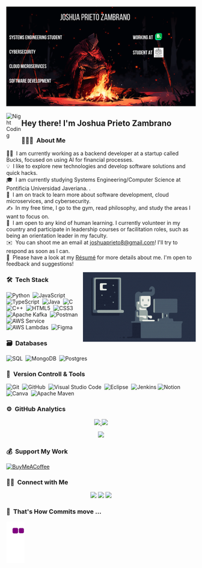 ![Joshua Prieto Banner](https://github.com/JoshuaPZz/JoshuaPZz/blob/main/Joshua%20Prieto%20Zambrano.png)

<img alt="Night Coding" src="./assets/Hand%20Wave.gif" width='40' align="left"/><h2 align="left">Hey there! I'm Joshua Prieto Zambrano</h2>

<!-- ## 👋 &nbsp;Hey there! I'm Aditya Kanoi -->

### 👨🏻‍💻 &nbsp;About Me

👨‍💻 &nbsp;I am currently working as a backend developer at a startup called Bucks, focused on using AI for financial processes.\
💡 &nbsp;I like to explore new technologies and develop software solutions and quick hacks.\
🎓 &nbsp;I am currently studying Systems Engineering/Computer Science at Pontificia Universidad Javeriana. .\
🌱 &nbsp;I am on track to learn more about software development, cloud microservices, and cybersecurity.\
✍️ &nbsp;In my free time, I go to the gym, read philosophy, and study the areas I want to focus on.\
💬 &nbsp;I am open to any kind of human learning. I currently volunteer in my country and participate in leadership courses or facilitation roles, such as being an orientation leader in my faculty.\
✉️ &nbsp;You can shoot me an email at joshuaprieto8@gmail.com! I'll try to respond as soon as I can.\
📄 &nbsp;Please have a look at my [Résumé](https://onedrive.live.com/?authkey=%21AKntgUe4LOwU4xA&id=2C11D5C642133C04%213605&cid=2C11D5C642133C04&parId=root&parQt=sharedby&o=OneUp) for more details about me. I'm open to feedback and suggestions!


<img alt="Night Coding" src="https://raw.githubusercontent.com/AVS1508/AVS1508/master/assets/Night-Coding.gif" align="right"/>

### 🛠 &nbsp;Tech Stack

![Python](https://img.shields.io/badge/python-3670A0?style=for-the-badge&logo=python&logoColor=ffdd54)&nbsp;
![JavaScript](https://img.shields.io/badge/javascript-%23323330.svg?style=for-the-badge&logo=javascript&logoColor=%23F7DF1E)&nbsp;
![TypeScript](https://shields.io/badge/TypeScript-3178C6?logo=TypeScript&logoColor=FFF&style=flat-square)&nbsp;
![Java](https://img.shields.io/badge/java-%23ED8B00.svg?style=for-the-badge&logo=java&logoColor=white)&nbsp;
![C](https://img.shields.io/badge/c-%2300599C.svg?style=for-the-badge&logo=c&logoColor=white)&nbsp;
![C++](https://img.shields.io/badge/c++-%2300599C.svg?style=for-the-badge&logo=c%2B%2B&logoColor=white)&nbsp;
![HTML5](https://img.shields.io/badge/html5-%23E34F26.svg?style=for-the-badge&logo=html5&logoColor=white)&nbsp;
![CSS3](https://img.shields.io/badge/css3-%231572B6.svg?style=for-the-badge&logo=css3&logoColor=white)&nbsp;
![Apache Kafka](https://img.shields.io/badge/Apache%20Kafka-000?style=for-the-badge&logo=apachekafka)&nbsp;
![Postman](https://img.shields.io/badge/Postman-FF6C37?style=for-the-badge&logo=postman&logoColor=white)&nbsp;
![AWS Service](https://img.shields.io/badge/AWS-232F3E?style=flat&logo=amazonwebservices&logoColor=white)&nbsp;
![AWS Lambdas](https://img.shields.io/static/v1?style=for-the-badge&message=AWS+Lambda&color=222222&logo=AWS+Lambda&logoColor=FF9900&label=)&nbsp;
![Figma](https://img.shields.io/badge/figma-%23F24E1E.svg?style=for-the-badge&logo=figma&logoColor=white)&nbsp;

### 🗃 &nbsp;Databases

![SQL](https://img.shields.io/badge/-SQL-000?&logo=MySQL&logoColor=4479A1)&nbsp;
![MongoDB](https://img.shields.io/badge/MongoDB-%234ea94b.svg?style=for-the-badge&logo=mongodb&logoColor=white)&nbsp;
![Postgres](https://img.shields.io/badge/postgres-%23316192.svg?style=for-the-badge&logo=postgresql&logoColor=white)&nbsp;


### 🧰 &nbsp;Version Controll & Tools 

![Git](https://img.shields.io/badge/git-%23F05033.svg?style=for-the-badge&logo=git&logoColor=white)&nbsp;
![GitHub](https://img.shields.io/badge/github-%23121011.svg?style=for-the-badge&logo=github&logoColor=white)&nbsp;
![Visual Studio Code](https://img.shields.io/badge/Visual%20Studio%20Code-0078d7.svg?style=for-the-badge&logo=visual-studio-code&logoColor=white)&nbsp;
![Eclipse](https://img.shields.io/badge/Eclipse-FE7A16.svg?style=for-the-badge&logo=Eclipse&logoColor=white)&nbsp;
![Jenkins](https://img.shields.io/badge/jenkins-%232C5263.svg?style=for-the-badge&logo=jenkins&logoColor=white)
![Notion](https://img.shields.io/badge/Notion-%23000000.svg?style=for-the-badge&logo=notion&logoColor=white)&nbsp;
![Canva](https://img.shields.io/badge/Canva-%2300C4CC.svg?style=for-the-badge&logo=Canva&logoColor=white)&nbsp;
![Apache Maven](https://img.shields.io/badge/Apache%20Maven-C71A36?style=for-the-badge&logo=Apache%20Maven&logoColor=white)&nbsp;


### ⚙️ &nbsp;GitHub Analytics

<p align="center">
  <a href="https://github.com/JoshuaPZz">
    <img height="180em" src="https://github-readme-stats-eight-theta.vercel.app/api?username=JoshuaPZz&show_icons=true&theme=algolia&include_all_commits=true&count_private=true"/>
  </a>
  <a href="https://github.com/JoshuaPZz">
    <img height="180em" src="https://github-readme-stats-eight-theta.vercel.app/api/top-langs/?username=JoshuaPZz&layout=compact&langs_count=8&theme=algolia"/>
  </a>
</p>

<p align="center">
  <img height="180em" src="https://github-readme-streak-stats.herokuapp.com/?user=JoshuaPZz&theme=dark&hide_border=true"/>
</p>

### 💰 &nbsp;Support My Work
[![BuyMeACoffee](https://img.shields.io/badge/Buy%20Me%20a%20Coffee-ffdd00?style=for-the-badge&logo=buy-me-a-coffee&logoColor=black)](buymeacoffee.com/joshuapz
) 


### 🤝🏻 &nbsp;Connect with Me

<p align="center">
<a href="https://www.linkedin.com/in/joshua-prieto-zambrano-1b68592aa/"><img src="https://img.shields.io/badge/-Joshua%20Prieto-0077B5?style=flat&logo=Linkedin&logoColor=white"/></a>
<a href="mailto:joshuaprieto8@gmail.com"><img src="https://img.shields.io/badge/-Joshuaprieto8-D14836?style=flat&logo=Gmail&logoColor=white"/></a>
<a href="https://www.instagram.com/jpz.pdf/"><img src="https://img.shields.io/badge/-Jpz.pdf-E4405F?style=flat&logo=Instagram&logoColor=white"/></a>
</p>

### 🐍 &nbsp;That's How Commits move ...

 ![snake gif](https://github.com/JoshuaPZz/JoshuaPZz/blob/output/github-contribution-grid-snake.gif)


